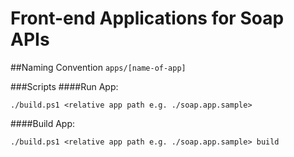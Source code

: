 # Front-end Applications for Soap APIs

##Naming Convention
```apps/[name-of-app]```

###Scripts
####Run App:
```
./build.ps1 <relative app path e.g. ./soap.app.sample>
```

####Build App:
```
./build.ps1 <relative app path e.g. ./soap.app.sample> build
```